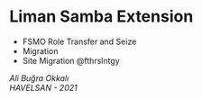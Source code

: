 # Liman Samba Extension

- FSMO Role Transfer and Seize
- Migration
- Site Migration @fthrslntgy

*Ali Buğra Okkalı  
HAVELSAN - 2021*
